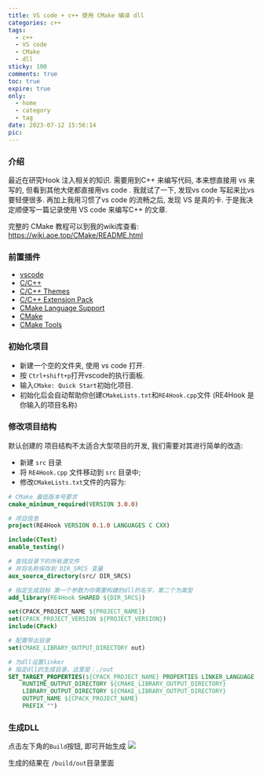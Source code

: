 ```yaml
---
title: VS code + c++ 使用 CMake 编译 dll
categories: c++
tags:
  - c++
  - VS code
  - CMake
  - dll
sticky: 100
comments: true
toc: true
expire: true
only:
  - home
  - category
  - tag
date: 2023-07-12 15:56:14
pic:
---
```


### 介绍
最近在研究Hook 注入相关的知识. 需要用到C++ 来编写代码,
本来想直接用 vs 来写的, 但看到其他大佬都直接用vs code .
我就试了一下, 发现vs code 写起来比vs 要轻便很多.
再加上我用习惯了vs code 的流畅之后, 发现 VS 是真的卡.
于是我决定顺便写一篇记录使用 VS code 来编写C++ 的文章.

完整的 CMake 教程可以到我的wiki库查看: https://wiki.aoe.top/CMake/README.html

### 前置插件

- [vscode](https://code.visualstudio.com/)
- [C/C++](https://marketplace.visualstudio.com/items?itemName=ms-vscode.cpptools)
- [C/C++ Themes](https://marketplace.visualstudio.com/items?itemName=ms-vscode.cpptools-themes)
- [C/C++ Extension Pack](https://marketplace.visualstudio.com/items?itemName=ms-vscode.cpptools-extension-pack)
- [CMake Language Support](https://marketplace.visualstudio.com/items?itemName=josetr.cmake-language-support-vscode) 
- [CMake](https://marketplace.visualstudio.com/items?itemName=twxs.cmake)
- [CMake Tools](https://marketplace.visualstudio.com/items?itemName=ms-vscode.cmake-tools)

### 初始化项目

- 新建一个空的文件夹, 使用 vs code 打开.
- 按 `Ctrl+shift+p`打开vscode的执行面板.
- 输入`CMake: Quick Start`初始化项目.
- 初始化后会自动帮助你创建`CMakeLists.txt`和`RE4Hook.cpp`文件 (RE4Hook 是你输入的项目名称)


### 修改项目结构

默认创建的 项目结构不太适合大型项目的开发, 我们需要对其进行简单的改造:
- 新建 `src` 目录
- 将 `RE4Hook.cpp` 文件移动到 `src` 目录中;
- 修改`CMakeLists.txt`文件的内容为:

```CMake
# CMake 最低版本号要求
cmake_minimum_required(VERSION 3.0.0)

# 项目信息
project(RE4Hook VERSION 0.1.0 LANGUAGES C CXX)

include(CTest)
enable_testing()

# 查找目录下的所有源文件
# 并将名称保存到 DIR_SRCS 变量
aux_source_directory(src/ DIR_SRCS)

# 指定生成目标 第一个参数为你需要构建的dll的名字，第二个为类型
add_library(RE4Hook SHARED ${DIR_SRCS})

set(CPACK_PROJECT_NAME ${PROJECT_NAME})
set(CPACK_PROJECT_VERSION ${PROJECT_VERSION})
include(CPack)

# 配置导出目录
set(CMAKE_LIBRARY_OUTPUT_DIRECTORY out)

# 为dll设置linker
# 指定dll的生成目录，这里是：./out
SET_TARGET_PROPERTIES(${CPACK_PROJECT_NAME} PROPERTIES LINKER_LANGUAGE C
    RUNTIME_OUTPUT_DIRECTORY ${CMAKE_LIBRARY_OUTPUT_DIRECTORY}
    LIBRARY_OUTPUT_DIRECTORY ${CMAKE_LIBRARY_OUTPUT_DIRECTORY}
    OUTPUT_NAME ${CPACK_PROJECT_NAME}
    PREFIX "")
```

### 生成DLL

点击左下角的`Build`按钮, 即可开始生成
![](https://mod.3dmgame.com/static/upload/mod/202307/MOD64ae623b4ebf2.png@webp)

生成的结果在 `/build/out`目录里面
